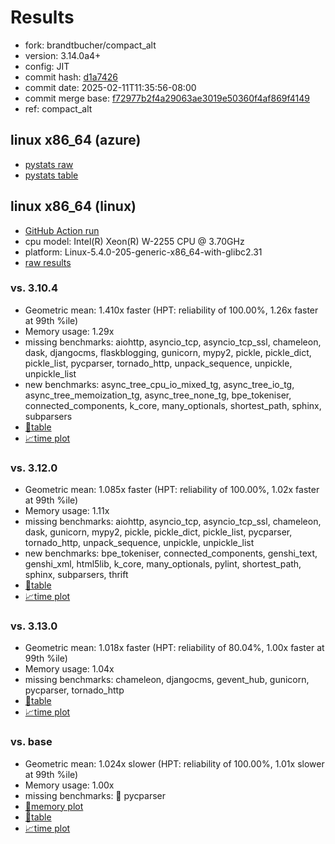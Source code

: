 # Results

- fork: brandtbucher/compact_alt
- version: 3.14.0a4+
- config: JIT
- commit hash: [d1a7426](https://github.com/brandtbucher/cpython/commit/d1a7426)
- commit date: 2025-02-11T11:35:56-08:00
- commit merge base: [f72977b2f4a29063ae3019e50360f4af869f4149](https://github.com/python/cpython/commit/f72977b2f4a29063ae3019e50360f4af869f4149)
- ref: compact_alt

## linux x86_64 (azure)

- [pystats raw](bm-20250211-azure-x86_64-brandtbucher-compact_alt-3.14.0a4%2B-d1a7426-pystats.json)
- [pystats table](bm-20250211-azure-x86_64-brandtbucher-compact_alt-3.14.0a4%2B-d1a7426-pystats.md)

## linux x86_64 (linux)

- [GitHub Action run](https://github.com/faster-cpython/benchmarking/actions/runs/13271271258)
- cpu model: Intel(R) Xeon(R) W-2255 CPU @ 3.70GHz
- platform: Linux-5.4.0-205-generic-x86_64-with-glibc2.31
- [raw results](bm-20250211-linux-x86_64-brandtbucher-compact_alt-3.14.0a4%2B-d1a7426.json)

### vs. 3.10.4

- Geometric mean: 1.410x faster (HPT: reliability of 100.00%, 1.26x faster at 99th %ile)
- Memory usage: 1.29x
- missing benchmarks: aiohttp, asyncio_tcp, asyncio_tcp_ssl, chameleon, dask, djangocms, flaskblogging, gunicorn, mypy2, pickle, pickle_dict, pickle_list, pycparser, tornado_http, unpack_sequence, unpickle, unpickle_list
- new benchmarks: async_tree_cpu_io_mixed_tg, async_tree_io_tg, async_tree_memoization_tg, async_tree_none_tg, bpe_tokeniser, connected_components, k_core, many_optionals, shortest_path, sphinx, subparsers
- [📄table](bm-20250211-linux-x86_64-brandtbucher-compact_alt-3.14.0a4%2B-d1a7426-vs-3.10.4.md)
- [📈time plot](bm-20250211-linux-x86_64-brandtbucher-compact_alt-3.14.0a4%2B-d1a7426-vs-3.10.4.svg)

### vs. 3.12.0

- Geometric mean: 1.085x faster (HPT: reliability of 100.00%, 1.02x faster at 99th %ile)
- Memory usage: 1.11x
- missing benchmarks: aiohttp, asyncio_tcp, asyncio_tcp_ssl, chameleon, dask, gunicorn, mypy2, pickle, pickle_dict, pickle_list, pycparser, tornado_http, unpack_sequence, unpickle, unpickle_list
- new benchmarks: bpe_tokeniser, connected_components, genshi_text, genshi_xml, html5lib, k_core, many_optionals, pylint, shortest_path, sphinx, subparsers, thrift
- [📄table](bm-20250211-linux-x86_64-brandtbucher-compact_alt-3.14.0a4%2B-d1a7426-vs-3.12.0.md)
- [📈time plot](bm-20250211-linux-x86_64-brandtbucher-compact_alt-3.14.0a4%2B-d1a7426-vs-3.12.0.svg)

### vs. 3.13.0

- Geometric mean: 1.018x faster (HPT: reliability of 80.04%, 1.00x faster at 99th %ile)
- Memory usage: 1.04x
- missing benchmarks: chameleon, djangocms, gevent_hub, gunicorn, pycparser, tornado_http
- [📄table](bm-20250211-linux-x86_64-brandtbucher-compact_alt-3.14.0a4%2B-d1a7426-vs-3.13.0.md)
- [📈time plot](bm-20250211-linux-x86_64-brandtbucher-compact_alt-3.14.0a4%2B-d1a7426-vs-3.13.0.svg)

### vs. base

- Geometric mean: 1.024x slower (HPT: reliability of 100.00%, 1.01x slower at 99th %ile)
- Memory usage: 1.00x
- missing benchmarks: 🔴 pycparser
- [🧠memory plot](bm-20250211-linux-x86_64-brandtbucher-compact_alt-3.14.0a4%2B-d1a7426-vs-base-mem.svg)
- [📄table](bm-20250211-linux-x86_64-brandtbucher-compact_alt-3.14.0a4%2B-d1a7426-vs-base.md)
- [📈time plot](bm-20250211-linux-x86_64-brandtbucher-compact_alt-3.14.0a4%2B-d1a7426-vs-base.svg)

